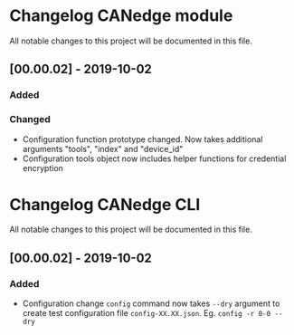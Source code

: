 # Changelog CANedge module
All notable changes to this project will be documented in this file.

## [00.00.02] - 2019-10-02
### Added

### Changed
- Configuration function prototype changed. Now takes additional arguments "tools", "index" and "device_id"
- Configuration tools object now includes helper functions for credential encryption

# Changelog CANedge CLI
All notable changes to this project will be documented in this file.

## [00.00.02] - 2019-10-02
### Added
- Configuration change `config` command now takes `--dry` argument to create test configuration file `config-XX.XX.json`. Eg. `config -r 0-0 --dry`
